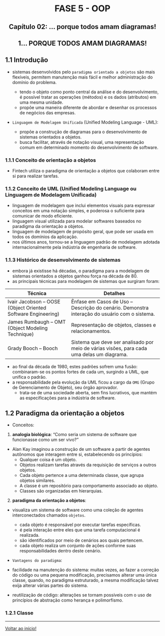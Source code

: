 <div id="fase05" align="center">
<h1>FASE 5 - OOP</h1>
<h2>Capítulo 02: ... porque todos amam diagramas!</h2>
</div>

<div align="center">
<h2>1... PORQUE TODOS AMAM DIAGRAMAS!</h2>
</div>

## 1.1 Introdução

- sistemas desenvolvidos pelo `paradigma orientado a objetos` são mais flexíveis, permitem manutenção mais fácil e melhor administração do domínio do problema. 
  - tendo o objeto como ponto central da análise e do desenvolvimento, é possível tratar as operações (métodos) e os dados (atributos) em uma mesma unidade.
  - propõe uma maneira diferente de abordar e desenhar os processos de negócios das empresas.

- `Linguagem de Modelagem Unificada` (Unified Modeling Language - UML):
  - propõe a construção de diagramas para o desenvolvimento de sistemas orientados a objetos.
  - busca facilitar, através de notação visual, uma representação comum em determinado momento do desenvolvimento de software.

### 1.1.1 Conceito de orientação a objetos

- Fintech utiliza o paradigma de orientação a objetos que colaboram entre si para realizar tarefas.

### 1.1.2 Conceito de UML (Unified Modeling Language ou Linguagem de Modelagem Unificada)

- linguagem de modelagem que inclui elementos visuais para expressar conceitos em uma notação simples, e poderosa o suficiente para comunicar de modo eficiente.
- linguagem visual utilizada para modelar softwares baseados no paradigma da orientação a objetos. 
- linguagem de modelagem de propósito geral, que pode ser usada em todos os domínios da aplicação.
- nos últimos anos, tornou-se a linguagem padrão de modelagem adotada internacionalmente pela indústria de engenharia de software.

### 1.1.3 Histórico de desenvolvimento de sistemas

- embora já existisse há décadas, o paradigma para a modelagem de sistemas orientados a objetos ganhou força na década de 80. 
- as principais técnicas para modelagem de sistemas que surgiram foram: 

<div align="center">

Técnica | Detalhes
--------|-------------
Ivair Jacobson – OOSE (Object Oriented Software Engineering) | Ênfase em Casos de Uso – Descrição do cenário. Demonstra interação do usuário com o sistema.
James Rumbaugh – OMT (Object Modeling Technique) | Representação de objetos, classes e relacionamentos.
Grady Booch – Booch | Sistema que deve ser analisado por meio de várias visões, para cada uma delas um diagrama.

</div>

- ao final da década de 1980, estes padrões sofrem uma fusão: combinaram-se os pontos fortes de cada um, surgindo a UML, que unifica o padrão.
- a responsabilidade pela evolução da UML ficou a cargo da `OMG` (Grupo de Gerenciamento de Objeto), seu órgão aprovador. 
  - trata-se de uma sociedade aberta, sem fins lucrativos, que mantém as especificações para a indústria de software.

## 1.2 Paradigma da orientação a objetos

- Conceitos:

1. **analogia biológica**: “Como seria um sistema de software que funcionasse como um ser vivo?”
  - Alan Kay imaginou a construção de um software a partir de agentes autônomos que interagem entre si, estabelecendo os princípios:
    - Qualquer coisa é um objeto.
    - Objetos realizam tarefas através da requisição de serviços a outros objetos.
    - Cada objeto pertence a uma determinada classe, que agrupa objetos similares.
    - A classe é um repositório para comportamento associado ao objeto.
    - Classes são organizadas em hierarquias.

2. **paradigma da orientação a objetos**:
  - visualiza um sistema de software como uma coleção de agentes interconectados chamados `objetos`. 
    - cada objeto é responsável por executar tarefas específicas.
    - é pela interação entre eles que uma tarefa computacional é realizada.
    - são identificados por meio de cenários aos quais pertencem.
    - cada objeto realiza um conjunto de ações conforme suas responsabilidades dentro deste cenário.
    
- `Vantagens do paradigma`:

- facilidade na manutenção do sistema: muitas vezes, ao fazer a correção do código ou uma pequena modificação, precisamos alterar uma única classe, quando, no paradigma estruturado, a mesma modificação talvez exija alterar várias partes do sistema.
- reutilização de código: alterações se tornam possíveis com o uso de princípios de abstração como herança e polimorfismo.

### 1.2.1 Classe









--- 

[Voltar ao início!](https://github.com/monicaquintal/fintech)